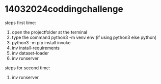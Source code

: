 # 14032024coddingchallenge

steps first time:
1) open the projectfolder at the terminal
2) type the command python3 -m venv env (if using python3 else python)
3) python3 -m pip install invoke
4) inv install-requirements
5) inv dataset-loader
6) inv runserver

steps for second time:
1) inv runserver 